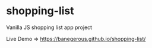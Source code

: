 # shopping-list
Vanilla JS shopping list app project

Live Demo => https://banegerous.github.io/shopping-list/
